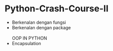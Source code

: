 # Python-Crash-Course-II
- Berkenalan dengan fungsi
- Berkenalan dengan package
<br><br>
OOP IN PYTHON
- Encapsulation